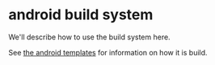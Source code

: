 # android build system

We'll describe how to use the build system here.

See [the android templates](../../../templates/android) for information on how it is build.
